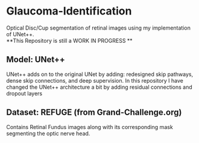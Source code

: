 # Glaucoma-Identification
Optical Disc/Cup segmentation of retinal images using my implementation of UNet++. \
**This Repository is still a WORK IN PROGRESS **

## Model: UNet++ 
UNet++ adds on to the original UNet by adding: redesigned skip pathways, dense skip connections, and deep supervision. In this repository I have changed the UNet++ architecture a bit by adding residual connections and dropout layers 

## Dataset: REFUGE (from Grand-Challenge.org)
Contains Retinal Fundus images along with its corresponding mask segmenting the optic nerve head.
